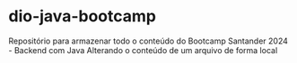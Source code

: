 # dio-java-bootcamp
Repositório para armazenar todo o conteúdo do Bootcamp Santander 2024 - Backend com Java
Alterando o conteúdo de um arquivo de forma local
